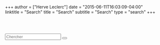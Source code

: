 +++
author = ["Herve Leclerc"]
date = "2015-06-11T16:03:09-04:00"
linktitle = "Search"
title = "Search"
subtitle = "Search"
type = "search"
+++
<div class="spacer" style="height: 50px;">
</div>
    
<form method="GET" id="searchForm" action="/search">
<div class="row">
    <!-- search form -->
    <div class="col-md-12">
            <div id="custom-search-input">
                <div class="input-group col-md-6 col-md-offset-3">
                    <input id="page" name="p" value="1" type="hidden"/>
                    <input id="query" name="q" type="text" class="form-control input-lg" placeholder="Chercher" />
                    <span class="input-group-btn">
                        <button id="searchButton" class="btn btn-info btn-lg" type="submit">
                            <i class="icon-search"></i>
                        </button>
                    </span>
                </div>
            </div>
    </div>
    <!-- search results -->
    <div id="searchResultsArea" class="col-md-12"></div>
</div>
</form>

<script id="searchResultsTmpl" type="text/x-handlebars-template">

    <h5>
        {{#hasMultiplePages}}Page {{page}} of {{/hasMultiplePages}}
        {{total_hits}} results ({{searchTime}})
    </h5>

    <div class="col-md-8">
    {{#hits}}
        <div>
            <b>
                <a class="resultLink" href="{{id}}">{{fields.title}}</a>
            </b>
                     
            <span class="badge pull-right">{{roundScore}}</span>
                    
            <div class="panel panel-default">
                <div class="panel-heading">

                    <b>{{fields.author}}</b> on {{fields.date}}
                </div>

                <div class="panel-body">
                    {{#fragments}}
                        <div>
                            {{#content}}
                                <div>{{{.}}}</div>
                            {{/content}}
                        </div>
                    {{/fragments}}
                </div>

            </div>
        </div>
    {{/hits}}
    </div>
    <!--
    <div class="col-md-3 col-md-offset-1">
        <h3>Refine Results</h3>
        {{#each facets}}
            <div class="panel panel-default">
                <div class="panel-heading"><b>{{@key}}</b></div>
                <div class="panel-body">
                    {{#each terms}}
                    <div class="checkbox">
                      <label>
                        <input name="f{{@../key}}" type="checkbox" value="{{term}}" onclick="toggleFilter('{{@../key}}','{{term}}',event);" {{checked isChecked}}>
                        {{term}} ({{count}})
                      </label>
                    </div>
                    {{/each}}
                    {{#each date_ranges}}
                    <div class="checkbox">
                      <label>
                        <input name="f{{@../key}}" type="checkbox" value="{{name}}" onclick="toggleFilter('{{@../key}}','{{name}}',event);" {{checked isChecked}}>
                        {{name}} ({{count}})
                      </label>
                    </div>
                    {{/each}}
                </div>
            </div>
        {{/each}}
    </div>
    -->


    {{#hasMultiplePages}}
        <div class="col-md-4 col-md-offset-4">
            <ul class="pagination">
                {{#notOnFirstPage}}
                    <li>
                        <a onclick="jumpToPage({{prevPage}})" href="">&laquo;</a>

                {{/notOnFirstPage}}

                {{#validPages}}
                    <li class="{{clazz}}">
                        <a href="" onclick="jumpToPage({{index}}, event)">{{index}}</a>
                    </li>
                {{/validPages}}
                
                {{#notOnLastPage}}
                    <li>
                        <a onclick="jumpToPage(nextPage)" href="">&raquo;</a>
                    </li>
                {{/notOnLastPage}}
            </ul>
        </div>
    {{/hasMultiplePages}}
</script>
<script id="noHitsTmpl" type="text/x-handlebars-template">
    <h5>Your search - {{userQuery}} - did not match any documents.</h5>
</script>
<script id="searchErrorTmpl" type="text/x-handlebars-template">
    <h5>Error executing search: {{msg}}</h5>
</script>
